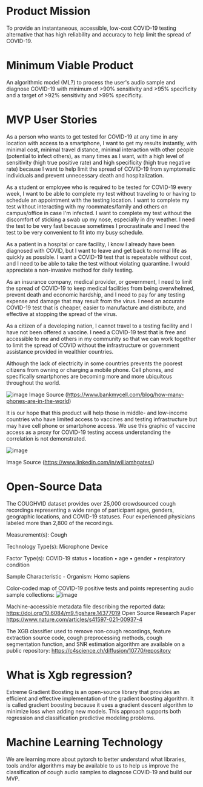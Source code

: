 # Product Mission
To provide an instantaneous, accessible, low-cost COVID-19 testing alternative that has high reliability and accuracy to help limit the spread of COVID-19. 

# Minimum Viable Product
An algorithmic model (ML?) to process the user's audio sample and diagnose COVID-19 with minimum of >90% sensitivity and >95% specificity and a target of >92% sensitivity and >99% specificity.

# MVP User Stories
As a person who wants to get tested for COVID-19 at any time in any location with access to a smartphone, I want to get my results instantly, with minimal cost, minimal travel distance, minimal interaction with other people (potential to infect others), as many times as I want,  with a high level of sensitivity (high true positive rate) and high specificity (high true negative rate) because I want to help limit the spread of COVID-19 from symptomatic individuals and prevent unnecessary death and hospitalization.

As a student or employee who is required to be tested for COVID-19 every week, I want to be able to complete my test without traveling to or having to schedule an appointment with the testing location. I want to complete my test without interacting with my roommates/family and others on campus/office in case I'm infected. I want to complete my test without the discomfort of sticking a swab up my nose, especially in dry weather. I need the test to be very fast because sometimes I procrastinate and I need the test to be very convenient to fit into my busy schedule. 

As a patient in a hospital or care facility, I know I already have been diagnosed with COVID, but I want to leave and get back to normal life as quickly as possible. I want a COVID-19 test that is repeatable without cost, and I need to be able to take the test without violating quarantine. I would appreciate a non-invasive method for daily testing. 

As an insurance company, medical provider, or government, I need to limit the spread of COVID-19 to keep medical facilities from being overwhelmed, prevent death and economic hardship, and I need to pay for any testing expense and damage that may result from the virus. I need an accurate COVID-19 test that is cheaper, easier to manufacture and distribute, and effective at stopping the spread of the virus. 

As a citizen of a developing nation, I cannot travel to a testing facility and I have not been offered a vaccine. I need a COVID-19 test that is free and accessible to me and others in my community so that we can work together to limit the spread of COVID without the infrastructure or government assistance provided in wealthier countries. 

Although the lack of electricity in some countries prevents the poorest citizens from owning or charging a mobile phone. Cell phones, and specifically smartphones are becoming more and more ubiquitous throughout the world. 

![image](https://user-images.githubusercontent.com/74585697/136975046-b508854f-037f-46df-877b-a6a71ee1d954.png)
Image Source (https://www.bankmycell.com/blog/how-many-phones-are-in-the-world)

It is our hope that this product will help those in middle- and low-income countries who have limited access to vaccines and testing infrastructure but may have cell phone or smartphone access. We use this graphic of vaccine access as a proxy for COVID-19 testing access understanding the correlation is not demonstrated.

![image](https://user-images.githubusercontent.com/74585697/136975821-d2eba02a-54f7-4503-bdbd-4b117d603682.png)

Image Source (https://www.linkedin.com/in/williamhgates/)


# Open-Source Data
The COUGHVID dataset provides over 25,000 crowdsourced cough recordings representing a wide range of participant ages, genders, geographic locations, and COVID-19 statuses. Four experienced physicians labeled more than 2,800 of the recordings.
  
  Measurement(s):	Cough
  
  Technology Type(s):	Microphone Device
  
  Factor Type(s):	COVID-19 status • location • age • gender • respiratory condition
  
  Sample Characteristic - Organism:	Homo sapiens
  
Color-coded map of COVID-19 positive tests and points representing audio sample collections:
![image](https://user-images.githubusercontent.com/74585697/136977288-d11605c4-65d3-4faf-aa7c-f2e5931855af.png)

Machine-accessible metadata file describing the reported data: https://doi.org/10.6084/m9.figshare.14377019
Open Source Research Paper https://www.nature.com/articles/s41597-021-00937-4

The XGB classifier used to remove non-cough recordings, feature extraction source code, cough preprocessing methods, cough segmentation function, and SNR estimation algorithm are available on a public repository: https://c4science.ch/diffusion/10770/repository

# What is Xgb regression?
Extreme Gradient Boosting is an open-source library that provides an efficient and effective implementation of the gradient boosting algorithm. It is called gradient boosting because it uses a gradient descent algorithm to minimize loss when adding new models. This approach supports both regression and classification predictive modeling problems.

# Machine Learning Technology
We are learning more about pytorch to better understand what libraries, tools and/or algorithms may be available to us to help us improve the classification of cough audio samples to diagnose COVID-19 and build our MVP.
